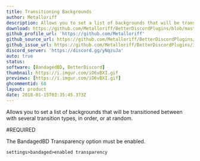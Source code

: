 ```yaml
---
title: Transitioning Backgrounds
author: Metalloriff
description: Allows you to set a list of backgrounds that will be transitioned between with several transition types, in order, or at random.
download: https://github.com/Metalloriff/BetterDiscordPlugins/blob/master/TransitioningBackgrounds.plugin.js
github_profile_url: 'https://github.com/Metalloriff'
github_source_url: https://github.com/Metalloriff/BetterDiscordPlugins/blob/master/TransitioningBackgrounds.plugin.js
github_issue_url: https://github.com/Metalloriff/BetterDiscordPlugins/issues/
discord_server: 'https://discord.gg/yNqzuJa'
auto: true
status:
software: [BandagedBD, BetterDiscord]
thumbnail: https://i.imgur.com/iO6vBXI.gif
previews: [https://i.imgur.com/iO6vBXI.gif]
ghcommentid: 68
layout: product
date: 2018-01-15T03:35:45.373Z
---
```

Allows you to set a list of backgrounds that will be transitioned between with several transition types, in order, or at random.

#REQUIRED

The BandagedBD Transparency option must be enabled.

`settings>bandaged>enabled transparency `